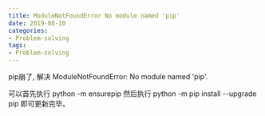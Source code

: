```yaml
---
title: ModuleNotFoundError No module named 'pip'
date: 2019-08-10
categories:
- Problem-solving
tags:
- Problem-solving
---
```



pip崩了, 解决 ModuleNotFoundError: No module named 'pip'.

可以首先执行  python -m ensurepip  然后执行 python -m pip install --upgrade pip  即可更新完毕。